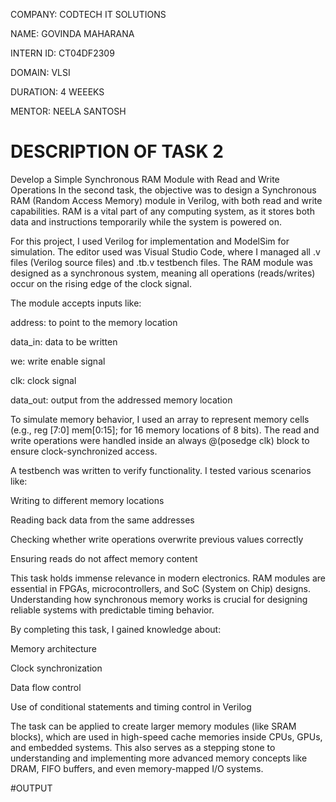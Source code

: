 COMPANY: CODTECH IT SOLUTIONS

NAME: GOVINDA MAHARANA

INTERN ID: CT04DF2309

DOMAIN: VLSI

DURATION: 4 WEEEKS

MENTOR: NEELA SANTOSH

# DESCRIPTION OF TASK 2

Develop a Simple Synchronous RAM Module with Read and Write Operations
In the second task, the objective was to design a Synchronous RAM (Random Access Memory) module in Verilog, with both read and write capabilities. RAM is a vital part of any computing system, as it stores both data and instructions temporarily while the system is powered on.

For this project, I used Verilog for implementation and ModelSim for simulation. The editor used was Visual Studio Code, where I managed all .v files (Verilog source files) and .tb.v testbench files. The RAM module was designed as a synchronous system, meaning all operations (reads/writes) occur on the rising edge of the clock signal.

The module accepts inputs like:

address: to point to the memory location

data_in: data to be written

we: write enable signal

clk: clock signal

data_out: output from the addressed memory location

To simulate memory behavior, I used an array to represent memory cells (e.g., reg [7:0] mem[0:15]; for 16 memory locations of 8 bits). The read and write operations were handled inside an always @(posedge clk) block to ensure clock-synchronized access.

A testbench was written to verify functionality. I tested various scenarios like:

Writing to different memory locations

Reading back data from the same addresses

Checking whether write operations overwrite previous values correctly

Ensuring reads do not affect memory content

This task holds immense relevance in modern electronics. RAM modules are essential in FPGAs, microcontrollers, and SoC (System on Chip) designs. Understanding how synchronous memory works is crucial for designing reliable systems with predictable timing behavior.

By completing this task, I gained knowledge about:

Memory architecture

Clock synchronization

Data flow control

Use of conditional statements and timing control in Verilog

The task can be applied to create larger memory modules (like SRAM blocks), which are used in high-speed cache memories inside CPUs, GPUs, and embedded systems. This also serves as a stepping stone to understanding and implementing more advanced memory concepts like DRAM, FIFO buffers, and even memory-mapped I/O systems.

#OUTPUT 


